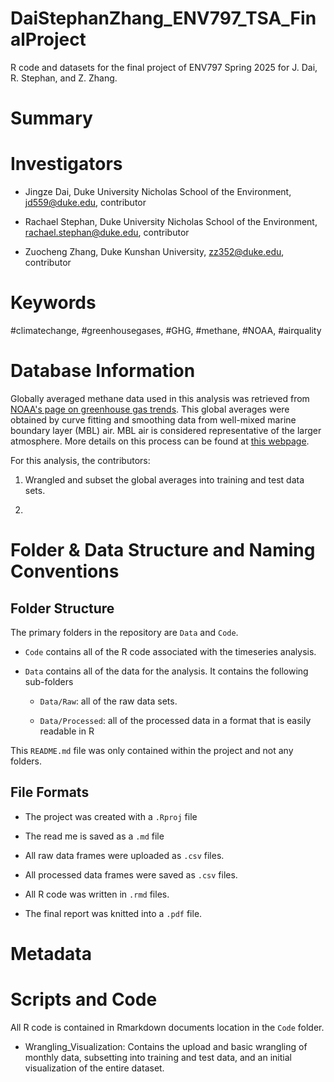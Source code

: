 # DaiStephanZhang_ENV797_TSA_FinalProject

R code and datasets for the final project of ENV797 Spring 2025 for J. Dai, R. Stephan, and Z. Zhang.

# Summary

# Investigators

-   Jingze Dai, Duke University Nicholas School of the Environment,
    [jd559\@duke.edu](mailto:jd559@duke.edu),
    contributor

-   Rachael Stephan, Duke University Nicholas School of the Environment,
    [rachael.stephan\@duke.edu](mailto:rachael.stephan@duke.edu),
    contributor

-   Zuocheng Zhang, Duke Kunshan University,
    [zz352\@duke.edu](mailto:zz352@duke.edu),
    contributor

    
# Keywords

#climatechange, #greenhousegases, #GHG, #methane, #NOAA, #airquality

# Database Information

Globally averaged methane data used in this analysis was retrieved from [NOAA's page on greenhouse gas trends](https://gml.noaa.gov/ccgg/trends_ch4/). This global averages were obtained by curve fitting and smoothing data from well-mixed marine boundary layer (MBL) air. MBL air is considered representative of the larger atmosphere. More details on this process can be found at [this webpage](https://gml.noaa.gov/ccgg/about/global_means.html).

For this analysis, the contributors:

1.  Wrangled and subset the global averages into training and test data sets.

2.  

# Folder & Data Structure and Naming Conventions

## Folder Structure

The primary folders in the repository are `Data` and `Code`.

-   `Code` contains all of the R code associated with the timeseries analysis.

-   `Data` contains all of the data for the analysis. It contains the following
    sub-folders

    -   `Data/Raw`: all of the raw data sets.

    -   `Data/Processed`: all of the processed data in a format that is easily readable in R

This `README.md` file was only contained within the project and not any folders.

## File Formats

-   The project was created with a `.Rproj` file

-   The read me is saved as a `.md` file

-   All raw data frames were uploaded as `.csv` files.

-   All processed data frames were saved as `.csv` files.

-   All R code was written in `.rmd` files.

-   The final report was knitted into a `.pdf` file.

# Metadata

# Scripts and Code

All R code is contained in Rmarkdown documents location in the `Code`
folder.

-   Wrangling_Visualization: Contains the upload and basic wrangling of monthly data, subsetting into training and test data, and an initial visualization of the entire dataset.
